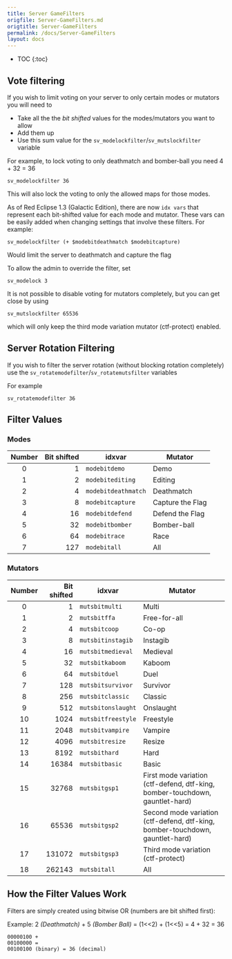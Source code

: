 ```yaml
---
title: Server GameFilters
origfile: Server-GameFilters.md
origtitle: Server-GameFilters
permalink: /docs/Server-GameFilters
layout: docs
---
```

* TOC
{:toc}
## Vote filtering
If you wish to limit voting on your server to only certain modes or mutators you will need to
- Take all the the *bit shifted* values for the modes/mutators you want to allow
- Add them up
- Use this sum value for the `sv_modelockfilter`/`sv_mutslockfilter` variable

For example, to lock voting to only deathmatch and bomber-ball you need 4 + 32 = 36
```cubescript
sv_modelockfilter 36
```

This will also lock the voting to only the allowed maps for those modes.

As of Red Eclipse 1.3 (Galactic Edition), there are now `idx vars` that represent each bit-shifted value for each mode and mutator. These vars can be easily added when changing settings that involve these filters. For example:
```cubescript
sv_modelockfilter (+ $modebitdeathmatch $modebitcapture)
```
Would limit the server to deathmatch and capture the flag

To allow the admin to override the filter, set
```cubescript
sv_modelock 3
```

It is not possible to disable voting for mutators completely, but you can get close by using
```cubescript
sv_mutslockfilter 65536
```
which will only keep the third mode variation mutator (ctf-protect) enabled.

## Server Rotation Filtering
If you wish to filter the server rotation (without blocking rotation completely) use the `sv_rotatemodefilter`/`sv_rotatemutsfilter` variables

For example
```cubescript
sv_rotatemodefilter 36
```

## Filter Values
### Modes

| Number | Bit shifted | idxvar              | Mutator          |
|:------:|------------:|---------------------|------------------|
|    0   | 1           | `modebitdemo`       | Demo             |
|    1   | 2           | `modebitediting`    | Editing          |
|    2   | 4           | `modebitdeathmatch` | Deathmatch       |
|    3   | 8           | `modebitcapture`    | Capture the Flag |
|    4   | 16          | `modebitdefend`     | Defend the Flag  |
|    5   | 32          | `modebitbomber`     | Bomber-ball      |
|    6   | 64          | `modebitrace`       | Race             |
|    7   | 127         | `modebitall`        | All              |

### Mutators

| Number | Bit shifted | idxvar             | Mutator                                                                       |
|:------:|------------:|--------------------|-------------------------------------------------------------------------------|
|    0   | 1           | `mutsbitmulti`     | Multi                                                                         |
|    1   | 2           | `mutsbitffa`       | Free-for-all                                                                  |
|    2   | 4           | `mutsbitcoop`      | Co-op                                                                         |
|    3   | 8           | `mutsbitinstagib`  | Instagib                                                                      |
|    4   | 16          | `mutsbitmedieval`  | Medieval                                                                      |
|    5   | 32          | `mutsbitkaboom`    | Kaboom                                                                        |
|    6   | 64          | `mutsbitduel`      | Duel                                                                          |
|    7   | 128         | `mutsbitsurvivor`  | Survivor                                                                      |
|    8   | 256         | `mutsbitclassic`   | Classic                                                                       |
|    9   | 512         | `mutsbitonslaught` | Onslaught                                                                     |
|   10   | 1024        | `mutsbitfreestyle` | Freestyle                                                                     |
|   11   | 2048        | `mutsbitvampire`   | Vampire                                                                       |
|   12   | 4096        | `mutsbitresize`    | Resize                                                                        |
|   13   | 8192        | `mutsbithard`      | Hard                                                                          |
|   14   | 16384       | `mutsbitbasic`     | Basic                                                                         |
|   15   | 32768       | `mutsbitgsp1`      | First mode variation (ctf-defend, dtf-king, bomber-touchdown, gauntlet-hard)  |
|   16   | 65536       | `mutsbitgsp2`      | Second mode variation (ctf-defend, dtf-king, bomber-touchdown, gauntlet-hard) |
|   17   | 131072      | `mutsbitgsp3`      | Third mode variation (ctf-protect)                                            |
|   18   | 262143      | `mutsbitall`       | All                                                                           |

## How the Filter Values Work
Filters are simply created using bitwise OR (numbers are bit shifted first):

Example: 
2 *(Deathmatch)* + 5 *(Bomber Ball)* = (1<<2) + (1<<5) = 4 + 32 = 36
```
00000100 +
00100000 =
00100100 (binary) = 36 (decimal)
```
